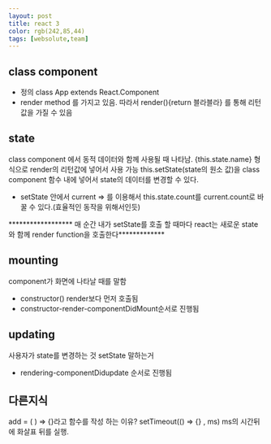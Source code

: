 ```yaml
---
layout: post
title: react 3
color: rgb(242,85,44)
tags: [websolute,team]
---
```


## class component 
* 정의 class App extends React.Component
* render method 를 가지고 있음. 따라서 render(){return 블라블라} 를 통해 리턴값을 가질 수 있음

## state
class component 에서 동적 데이터와 함께 사용될 때 나타남.
{this.state.name} 형식으로 render의 리턴값에 넣어서 사용 가능 
this.setState(state의 원소 값)을 class component 함수 내에 넣어서 state의 데이터를 변경할 수 있다.
* setState 안에서 current => 를 이용해서 this.state.count를 current.count로 바꿀 수 있다.(효율적인 동작을 위해서인듯) 

****************** 매 순간 내가 setState를 호출 할 때마다 react는 새로운 state와 함께 render function을 호출한다*************


## mounting
component가 화면에 나타날 때를 말함
* constructor() render보다 먼저 호출됨
* constructor-render-componentDidMount순서로 진행됨

## updating
사용자가 state를 변경하는 것 setState 말하는거
* rendering-componentDidupdate 순서로 진행됨

## 다른지식
add = ( ) => {}라고 함수를 작성 하는 이유?
setTimeout(() =>   {} , ms) ms의 시간뒤에 화살표 뒤를 실행.

